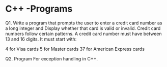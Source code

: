 # C++ -Programs

Q1. Write a program that prompts the user to enter a credit card number as a long integer and Display whether that card is valid or invalid.
Credit card numbers follow certain patterns. 
A credit card number must have between 13 and 16 digits. It must start with:
 

4 for Visa cards
5 for Master cards
37 for American Express cards


Q2. Program For exception handling in C++.
